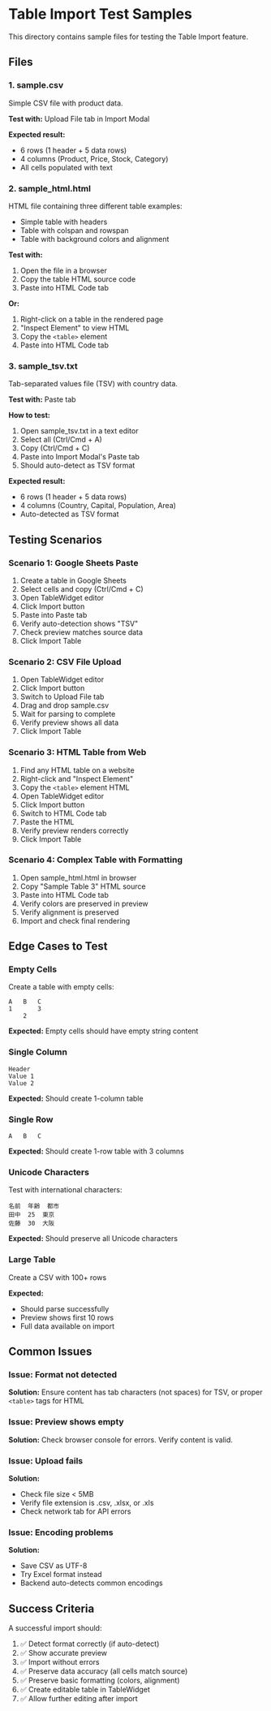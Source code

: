 # Table Import Test Samples

This directory contains sample files for testing the Table Import feature.

## Files

### 1. sample.csv
Simple CSV file with product data.

**Test with:** Upload File tab in Import Modal

**Expected result:**
- 6 rows (1 header + 5 data rows)
- 4 columns (Product, Price, Stock, Category)
- All cells populated with text

### 2. sample_html.html
HTML file containing three different table examples:
- Simple table with headers
- Table with colspan and rowspan
- Table with background colors and alignment

**Test with:** 
1. Open the file in a browser
2. Copy the table HTML source code
3. Paste into HTML Code tab

**Or:**
1. Right-click on a table in the rendered page
2. "Inspect Element" to view HTML
3. Copy the `<table>` element
4. Paste into HTML Code tab

### 3. sample_tsv.txt
Tab-separated values file (TSV) with country data.

**Test with:** Paste tab

**How to test:**
1. Open sample_tsv.txt in a text editor
2. Select all (Ctrl/Cmd + A)
3. Copy (Ctrl/Cmd + C)
4. Paste into Import Modal's Paste tab
5. Should auto-detect as TSV format

**Expected result:**
- 6 rows (1 header + 5 data rows)
- 4 columns (Country, Capital, Population, Area)
- Auto-detected as TSV format

## Testing Scenarios

### Scenario 1: Google Sheets Paste
1. Create a table in Google Sheets
2. Select cells and copy (Ctrl/Cmd + C)
3. Open TableWidget editor
4. Click Import button
5. Paste into Paste tab
6. Verify auto-detection shows "TSV"
7. Check preview matches source data
8. Click Import Table

### Scenario 2: CSV File Upload
1. Open TableWidget editor
2. Click Import button
3. Switch to Upload File tab
4. Drag and drop sample.csv
5. Wait for parsing to complete
6. Verify preview shows all data
7. Click Import Table

### Scenario 3: HTML Table from Web
1. Find any HTML table on a website
2. Right-click and "Inspect Element"
3. Copy the `<table>` element HTML
4. Open TableWidget editor
5. Click Import button
6. Switch to HTML Code tab
7. Paste the HTML
8. Verify preview renders correctly
9. Click Import Table

### Scenario 4: Complex Table with Formatting
1. Open sample_html.html in browser
2. Copy "Sample Table 3" HTML source
3. Paste into HTML Code tab
4. Verify colors are preserved in preview
5. Verify alignment is preserved
6. Import and check final rendering

## Edge Cases to Test

### Empty Cells
Create a table with empty cells:
```
A	B	C
1		3
	2	
```

**Expected:** Empty cells should have empty string content

### Single Column
```
Header
Value 1
Value 2
```

**Expected:** Should create 1-column table

### Single Row
```
A	B	C
```

**Expected:** Should create 1-row table with 3 columns

### Unicode Characters
Test with international characters:
```
名前	年齢	都市
田中	25	東京
佐藤	30	大阪
```

**Expected:** Should preserve all Unicode characters

### Large Table
Create a CSV with 100+ rows

**Expected:** 
- Should parse successfully
- Preview shows first 10 rows
- Full data available on import

## Common Issues

### Issue: Format not detected
**Solution:** Ensure content has tab characters (not spaces) for TSV, or proper `<table>` tags for HTML

### Issue: Preview shows empty
**Solution:** Check browser console for errors. Verify content is valid.

### Issue: Upload fails
**Solution:** 
- Check file size < 5MB
- Verify file extension is .csv, .xlsx, or .xls
- Check network tab for API errors

### Issue: Encoding problems
**Solution:**
- Save CSV as UTF-8
- Try Excel format instead
- Backend auto-detects common encodings

## Success Criteria

A successful import should:
1. ✅ Detect format correctly (if auto-detect)
2. ✅ Show accurate preview
3. ✅ Import without errors
4. ✅ Preserve data accuracy (all cells match source)
5. ✅ Preserve basic formatting (colors, alignment)
6. ✅ Create editable table in TableWidget
7. ✅ Allow further editing after import

